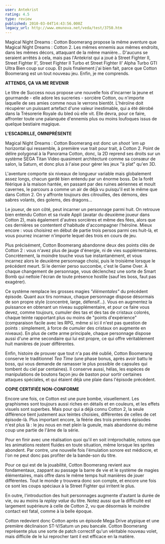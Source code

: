 ```yaml
---
user: Antekrist
rating: 4.5
type: review
published: 2010-03-04T14:43:56.000Z
legacy_url: http://www.emunova.net/veda/test/3750.htm
---
```

Magical Night Dreams : Cotton Boomerang propose la même aventure que Magical Night Dreams : Cotton 2\. Les mêmes ennemis aux mêmes endroits, dans les mêmes décors, attaquant de la même manière... D'aucuns se seraient arrêtés à cela, mais pas l'Antekrist qui a joué à Street Fighter II, Street Fighter II', Street Fighter II Turbo et Street Fighter II' Alpha Turbo GTI Ultra Bien coup sur coup. Et puis finalement j'ai bien fait, parce que Cotton Boomerang est un tout nouveau jeu. Enfin, je me comprends.  

  

**ATTENDS, ÇA VA ME REVENIR**  

Le titre de Success nous propose une nouvelle fois d'incarner la jeune et gourmande - elle adore les sucreries - sorcière Cotton, ou n'importe laquelle de ses amies comme nous le verrons bientôt. L'héroïne doit récupérer un puissant artefact d'une valeur inestimable, qui a été dérobé dans la Trésorerie Royale du bled où elle vit. Elle devra, pour ce faire, affronter toute une palanquée d'ennemis plus ou moins loufoques issus de quelque bestiaire magique.  

  

**L'ESCADRILLE, OMNIPRÉSENTE**  

Magical Night Dreams : Cotton Boomerang est donc un _shoot 'em up_ horizontal qui ressemble, à première vue trait pour trait, à Cotton 2\. Point de délire polygonal à la Panorama Cotton, donc, la 2D reprend ses droits sur un système SEGA Titan Video quasiment architecturé comme sa consœur de salon, la Saturn, et donc plus à l'aise pour gérer les jeux "à plat" qu'en 3D.  

L'aventure comporte six niveaux de longueur variable mais globalement assez longs, chacun gardé bien entendu par un énorme boss. De la forêt féérique à la maison hantée, en passant par des ruines aériennes et moult cavernes, le parcours a comme un air de déjà vu puisqu'il est le même que dans Cotton 2\. On y affronte toujours des citrouilles, des démons, des sabres volants, des golems, des dragons...  

Le joueur, de son côté, peut incarner un personnage parmi huit. On retrouve bien entendu Cotton et sa rivale Appli (avatar du deuxième joueur dans Cotton 2), mais également d'autres sorcières et même des fées, alors que ces dernières se contentent d'habitude d'accompagner l'héroïne. Mieux encore : vous choisirez en début de partie trois persos parmi ces huit-là, et vous pourrez incarner n'importe lequel des trois en cours de jeu.  

Plus précisément, Cotton Boomerang abandonne deux des points clés de Cotton 2 : vous n'avez plus de jauge d'énergie, ni de vies supplémentaires. Concrètement, la moindre touche vous tue instantanément, et vous incarnez alors le deuxième personnage choisi, puis le troisième lorsque le précédent meurt. Si le dernier perso succombe, c'est le Game Over. À chaque changement de personnage, vous déclenchez une sorte de Smart Bomb qui nettoie l'écran de toute présence hostile (sauf les boss, faut pas exagérer).  

Ce système remplace les grosses magies _"élémentales"_ du précédent épisode. Quant aux tirs normaux, chaque personnage dispose désormais de son propre style (concentré, large, défensif...). Vous en augmentez la puissance en obtenant un niveau supplémentaire, et pour ce faire vous devez, comme toujours, cumuler des tas et des tas de cristaux colorés, chaque teinte rapportant plus ou moins de "points d'expérience" (comparaison facile avec les RPG, même si ici il n'est pas question de points : simplement, à force de cumuler des cristaux on augmente en niveaux). En plus de cette arme principale, chaque personnage dispose aussi d'une arme secondaire qui lui est propre, ce qui offre véritablement huit manières de jouer différentes.  

Enfin, histoire de prouver que tout n'a pas été oublié, Cotton Boomerang conserve le traditionnel _Tea Time_ (une phase bonus, après avoir battu le boss, qui vous demande de ramasser le plus possible de capsules qui tombent du ciel par centaines). Il conserve aussi, hélas, les espèces de manipulations de boutons façon jeu de baston pour sortir certaines attaques spéciales, et qui étaient déjà une plaie dans l'épisode précédent.  

  

**COPIE CERTIFIÉE NON-CONFORME**  

Encore une fois, ce Cotton est une pure bombe, visuellement. Les graphismes sont toujours aussi riches en détails et en couleurs, et les effets visuels sont superbes. Mais pour qui a déjà connu Cotton 2, la seule différence tient justement aux teintes choisies, différentes de celles de cet épisode-là. Plus important encore, la féérie des trois premiers épisodes n'est plus là : le jeu nous en met plein la gueule, mais abandonne du même coup une partie de l'âme de la série.  

Pour en finir avec une réalisation quoi qu'il en soit irréprochable, notons que les animations restent fluides en toute situation, même lorsque les sprites abondent. Par contre, une nouvelle fois l'émulation sonore est médiocre, et l'on ne peut donc pas profiter de la bande-son du titre.  

Pour ce qui est de la jouabilité, Cotton Boomerang revient aux fondamentaux, zappant au passage la barre de vie et le système de magies élémentaires, mais offre dans le même temps huit manières de jouer différentes. Tout le monde y trouvera donc son compte, et encore une fois ce sont les coups spéciaux à la Street Fighter qui irritent le plus.  

En outre, l'introduction des huit personnages augmente d'autant la durée de vie, ou au moins la _replay value_ du titre. Notez aussi que la difficulté est largement supérieure à celle de Cotton 2, vu que désormais le moindre contact est fatal, comme à la belle époque.  

Cotton redevient donc Cotton après un épisode Mega Drive atypique et une première déclinaison ST-V/Saturn un peu bancale. Cotton Boomerang représente plus une sorte de patch correctif qu'un véritable nouveau volet, mais difficile de le lui reprocher tant il est efficace en la matière.
